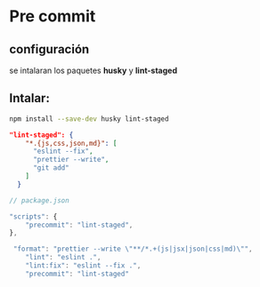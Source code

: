 # Pre commit 

## configuración
se intalaran los paquetes **husky** y **lint-staged**

## Intalar: 

```bash
npm install --save-dev husky lint-staged
```


```json
"lint-staged": {
    "*.{js,css,json,md}": [
      "eslint --fix",
      "prettier --write",
      "git add"
    ]
  }
```

```javascript
// package.json

"scripts": {
	"precommit": "lint-staged",
},

```

```javascript
 "format": "prettier --write \"**/*.+(js|jsx|json|css|md)\"",
    "lint": "eslint .",
    "lint:fix": "eslint --fix .",
    "precommit": "lint-staged"
```
